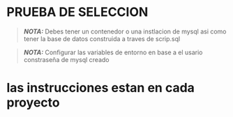 # PRUEBA DE SELECCION

> **_NOTA:_**  Debes tener un contenedor o una instlacion de mysql asi como tener la base de datos construida a traves de scrip.sql

> **_NOTA:_**  Configurar las variables de entorno en base a el usario constraseña de mysql creado

# las instrucciones estan en cada proyecto
